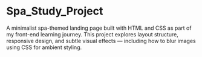# Spa_Study_Project
A minimalist spa-themed landing page built with HTML and CSS as part of my front-end learning journey. This project explores layout structure, responsive design, and subtle visual effects — including how to blur images using CSS for ambient styling.
